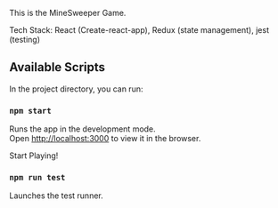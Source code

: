 This is the MineSweeper Game. <br>

Tech Stack: React (Create-react-app), Redux (state management), jest (testing)

## Available Scripts

In the project directory, you can run:

### `npm start`

Runs the app in the development mode.<br />
Open [http://localhost:3000](http://localhost:3000) to view it in the browser.

Start Playing!

### `npm run test`

Launches the test runner.
